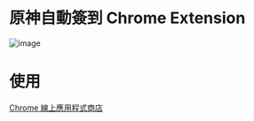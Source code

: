 # 原神自動簽到 Chrome Extension
![image](https://user-images.githubusercontent.com/95022717/194606577-8563837f-66dc-4c45-b89e-58e7a393bd24.png)
# 使用
[Chrome 線上應用程式商店](https://chrome.google.com/webstore/detail/%E5%8E%9F%E7%A5%9E%E8%87%AA%E5%8B%95%E7%B0%BD%E5%88%B0/hfmcaikoamiimliphjblamcmpkhomkpj?hl=zh-TW)
